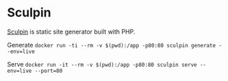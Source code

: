# Sculpin

[Sculpin](https://sculpin.io/) is static site generator built with PHP.

Generate
```docker run -ti --rm -v $(pwd):/app -p80:80 sculpin generate --env=live```

Serve
```docker run -it --rm -v $(pwd):/app -p80:80 sculpin serve --env=live --port=80```
